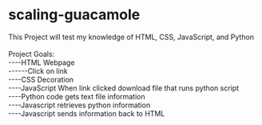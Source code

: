 # scaling-guacamole

This Project will test my knowledge of HTML, CSS, JavaScript, and Python<br><br>
Project Goals:<br>
----HTML Webpage<br>
------Click on link<br>
----CSS Decoration<br>
----JavaScript When link clicked download file that runs python script<br>
----Python code gets text file information<br>
----Javascript retrieves python information<br>
----Javascript sends information back to HTML<br>